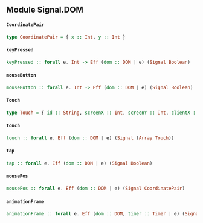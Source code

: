 ## Module Signal.DOM

#### `CoordinatePair`

``` purescript
type CoordinatePair = { x :: Int, y :: Int }
```

#### `keyPressed`

``` purescript
keyPressed :: forall e. Int -> Eff (dom :: DOM | e) (Signal Boolean)
```

#### `mouseButton`

``` purescript
mouseButton :: forall e. Int -> Eff (dom :: DOM | e) (Signal Boolean)
```

#### `Touch`

``` purescript
type Touch = { id :: String, screenX :: Int, screenY :: Int, clientX :: Int, clientY :: Int, pageX :: Int, pageY :: Int, radiusX :: Int, radiusY :: Int, rotationAngle :: Number, force :: Number }
```

#### `touch`

``` purescript
touch :: forall e. Eff (dom :: DOM | e) (Signal (Array Touch))
```

#### `tap`

``` purescript
tap :: forall e. Eff (dom :: DOM | e) (Signal Boolean)
```

#### `mousePos`

``` purescript
mousePos :: forall e. Eff (dom :: DOM | e) (Signal CoordinatePair)
```

#### `animationFrame`

``` purescript
animationFrame :: forall e. Eff (dom :: DOM, timer :: Timer | e) (Signal Time)
```


